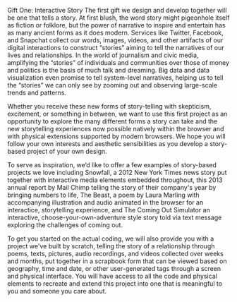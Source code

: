 Gift One: Interactive Story
The first gift we design and develop together will be one that tells a story. At first blush, the word story might pigeonhole itself as fiction or folklore, but the power of narrative to inspire and entertain has as many ancient forms as it does modern. Services like Twitter, Facebook, and Snapchat collect our words, images, videos, and other artifacts of our digital interactions to construct “stories” aiming to tell the narratives of our lives and relationships. In the world of journalism and civic media, amplifying the “stories” of individuals and communities over those of money and politics is the basis of much talk and dreaming. Big data and data visualization even promise to tell system-level narratives, helping us to tell the “stories” we can only see by zooming out and observing large-scale trends and patterns.

Whether you receive these new forms of story-telling with skepticism, excitement, or something in between, we want to use this first project as an opportunity to explore the many different forms a story can take and the new storytelling experiences now possible natively within the browser and with physical extensions supported by modern browsers. We hope you will follow your own interests and aesthetic sensibilities as you develop a story-based project of your own design.

To serve as inspiration, we’d like to offer a few examples of story-based projects we love including Snowfall, a 2012 New York Times news story put together with interactive media elements embedded throughout, this 2013 annual report by Mail Chimp telling the story of their company's year by bringing numbers to life, The Beast, a poem by Laura Marling with accompanying illustration and audio animated in the browser for an interactice, storytelling experience, and The Coming Out Simulator an interactive, choose-your-own-adventure style story told via text message exploring the challenges of coming out.

To get you started on the actual coding, we will also provide you with a project we've built by scratch, telling the story of a relationship through poems, texts, pictures, audio recordings, and videos collected over weeks and months, put together in a scrapbook form that can be viewed based on geography, time and date, or other user-generated tags through a screen and physical interface.  You will have access to all the code and physical elements to recreate and extend this project into one that is meaningful to you and someone you care about.
